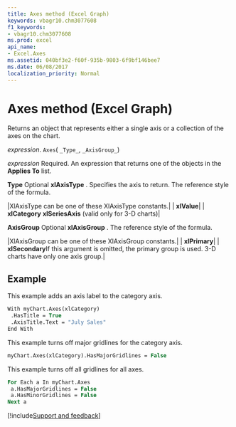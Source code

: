 ```yaml
---
title: Axes method (Excel Graph)
keywords: vbagr10.chm3077608
f1_keywords:
- vbagr10.chm3077608
ms.prod: excel
api_name:
- Excel.Axes
ms.assetid: 040bf3e2-f60f-935b-9803-6f9bf146bee7
ms.date: 06/08/2017
localization_priority: Normal
---
```



# Axes method (Excel Graph)

Returns an object that represents either a single axis or a collection of the axes on the chart.

_expression_. `Axes`( `_Type_`,  `_AxisGroup_`)

 _expression_ Required. An expression that returns one of the objects in the **Applies To** list.

 **Type** Optional
 **xlAxisType**
. Specifies the axis to return. The reference style of the formula.


|XlAxisType can be one of these XlAxisType constants.|
| **xlValue**|
| **xlCategory** **xlSeriesAxis** (valid only for 3-D charts)|

 **AxisGroup** Optional
 **xlAxisGroup**
. The reference style of the formula.


|XlAxisGroup can be one of these XlAxisGroup constants.|
| **xlPrimary**|
| **xlSecondary**If this argument is omitted, the primary group is used. 3-D charts have only one axis group.|

## Example

This example adds an axis label to the category axis.


```vb
With myChart.Axes(xlCategory) 
 .HasTitle = True 
 .AxisTitle.Text = "July Sales" 
End With
```

This example turns off major gridlines for the category axis.




```vb
myChart.Axes(xlCategory).HasMajorGridlines = False
```

This example turns off all gridlines for all axes.




```vb
For Each a In myChart.Axes 
 a.HasMajorGridlines = False 
 a.HasMinorGridlines = False 
Next a
```

[!include[Support and feedback](~/includes/feedback-boilerplate.md)]